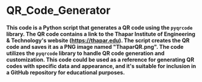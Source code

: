 # QR_Code_Generator
#### This code is a Python script that generates a QR code using the `pyqrcode` library. The QR code contains a link to the Thapar Institute of Engineering & Technology's website (https://thapar.edu). The script creates the QR code and saves it as a PNG image named "ThaparQR.png". The code utilizes the `pyqrcode` library to handle QR code generation and customization. This code could be used as a reference for generating QR codes with specific data and appearance, and it's suitable for inclusion in a GitHub repository for educational purposes.
